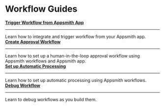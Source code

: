 # Workflow Guides

<div className="containerGridSampleApp">
<div className="containerColumnSampleApp columnGrid column-one">
        <div className="containerCol">
            <a href="/workflows/how-to-guides/trigger-workflow-from-appsmith-app"><strong>Trigger Workflow from Appsmith App</strong></a>
        </div> <hr/>
        <div className="containerDescription">Learn how to integrate and trigger workflow from your Appsmith app.</div>
    </div>
<div className="containerColumnSampleApp columnGrid column-two">
        <div className="containerCol">
            <a href="/workflows/how-to-guides/create-approval-workflow"><strong>Create Approval Workflow</strong></a>
        </div> <hr/>
        <div className="containerDescription">Learn how to set up a human-in-the-loop approval workflow using Appsmith workflows and Appsmith app.</div>
        <div className="containerTutorialLink"></div>
</div>
</div>

<div className="containerGridSampleApp">
    <div className="containerColumnSampleApp columnGrid column-one">
        <div className="containerCol">
           <a href="/workflows/how-to-guides/set-up-automatic-processing"><strong>Set up Automatic Processing</strong></a>
        </div><hr/>
        <div className="containerDescription">Learn how to set up automatic processing using Appsmith workflows.</div>
    </div>
    <div className="containerColumnSampleApp columnGrid column-two">
        <div className="containerCol">
           <a href="/workflows/how-to-guides/debug-workflow"><strong>Debug Workflow</strong></a>
        </div><hr/>
        <div className="containerDescription">Learn to debug workflows as you build them.</div>
    </div>
</div>
